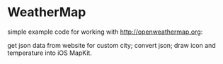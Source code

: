 # WeatherMap

simple example code for working with http://openweathermap.org:

get json data from website for custom city;
convert json;
draw icon and temperature into iOS MapKit.
